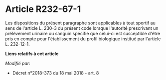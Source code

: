 # Article R232-67-1

Les dispositions du présent paragraphe sont applicables à tout sportif au sens de l'article L. 230-3 du présent code lorsque
l'autorité prescrivant un prélèvement urinaire ou sanguin spécifie que celui-ci est susceptible d'être pris en compte pour
l'établissement du profil biologique institué par l'article L. 232-12-1.

**Liens relatifs à cet article**

_Modifié par_:

  - Décret n°2018-373 du 18 mai 2018 - art. 8
